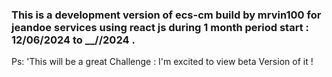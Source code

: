 ### This is a development version of ecs-cm build by mrvin100 for jeandoe services using react js during 1 month period start : 12/06/2024  to __**/**/2024 . 
Ps: 'This will be a great Challenge : I'm excited to view beta Version of it !
